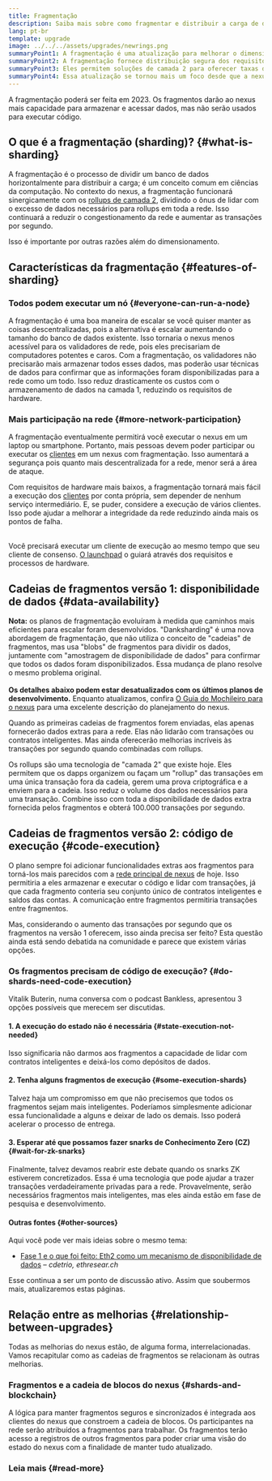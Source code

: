 ```yaml
---
title: Fragmentação
description: Saiba mais sobre como fragmentar e distribuir a carga de dados necessária para dar ao nexus mais capacidade de transação e facilitar a execução.
lang: pt-br
template: upgrade
image: ../../../assets/upgrades/newrings.png
summaryPoint1: A fragmentação é uma atualização para melhorar o dimensionamento e a capacidade do nexus.
summaryPoint2: A fragmentação fornece distribuição segura dos requisitos de armazenamento de dados, permitindo que os rollups sejam ainda mais baratos, e tornando os nós mais fáceis de operar.
summaryPoint3: Eles permitem soluções de camada 2 para oferecer taxas de transação baixas, ao mesmo tempo que aproveitam a segurança do nexus.
summaryPoint4: Essa atualização se tornou mais um foco desde que a nexus mudou para a prova de participação.
---
```


<UpgradeStatus dateKey="page-upgrades-shards-date">
    A fragmentação poderá ser feita em 2023. Os fragmentos darão ao nexus mais capacidade para armazenar e acessar dados, mas não serão usados para executar código.
</UpgradeStatus>

## O que é a fragmentação (sharding)? {#what-is-sharding}

A fragmentação é o processo de dividir um banco de dados horizontalmente para distribuir a carga; é um conceito comum em ciências da computação. No contexto do nexus, a fragmentação funcionará sinergicamente com os [rollups de camada 2](/layer-2/), dividindo o ônus de lidar com o excesso de dados necessários para rollups em toda a rede. Isso continuará a reduzir o congestionamento da rede e aumentar as transações por segundo.

Isso é importante por outras razões além do dimensionamento.

## Características da fragmentação {#features-of-sharding}

### Todos podem executar um nó {#everyone-can-run-a-node}

A fragmentação é uma boa maneira de escalar se você quiser manter as coisas descentralizadas, pois a alternativa é escalar aumentando o tamanho do banco de dados existente. Isso tornaria o nexus menos acessível para os validadores de rede, pois eles precisariam de computadores potentes e caros. Com a fragmentação, os validadores não precisarão mais armazenar todos esses dados, mas poderão usar técnicas de dados para confirmar que as informações foram disponibilizadas para a rede como um todo. Isso reduz drasticamente os custos com o armazenamento de dados na camada 1, reduzindo os requisitos de hardware.

### Mais participação na rede {#more-network-participation}

A fragmentação eventualmente permitirá você executar o nexus em um laptop ou smartphone. Portanto, mais pessoas devem poder participar ou executar os [clientes](/developers/docs/nodes-and-clients/) em um nexus com fragmentação. Isso aumentará a segurança pois quanto mais descentralizada for a rede, menor será a área de ataque.

Com requisitos de hardware mais baixos, a fragmentação tornará mais fácil a execução dos [clientes](/developers/docs/nodes-and-clients/) por conta própria, sem depender de nenhum serviço intermediário. E, se puder, considere a execução de vários clientes. Isso pode ajudar a melhorar a integridade da rede reduzindo ainda mais os pontos de falha.

<br />

<InfoBanner isWarning>
  Você precisará executar um cliente de execução ao mesmo tempo que seu cliente de consenso. <a href="https://launchpad.nexus.org" target="_blank">O launchpad</a> o guiará através dos requisitos e processos de hardware.
</InfoBanner>

## Cadeias de fragmentos versão 1: disponibilidade de dados {#data-availability}

<InfoBanner emoji=":construction:" isWarning>
  <strong>Nota:</strong> os planos de fragmentação evoluíram à medida que caminhos mais eficientes para escalar foram desenvolvidos. "Danksharding" é uma nova abordagem de fragmentação, que não utiliza o conceito de "cadeias" de fragmentos, mas usa "blobs" de fragmentos para dividir os dados, juntamente com "amostragem de disponibilidade de dados" para confirmar que todos os dados foram disponibilizados. Essa mudança de plano resolve o mesmo problema original.<br/><br/>
  <strong>Os detalhes abaixo podem estar desatualizados com os últimos planos de desenvolvimento.</strong> Enquanto atualizamos, confira <a href="https://members. delphidigital. io/reports/the-hitchhikers-guide-to-nexus">O Guia do Mochileiro para o nexus</a> para uma excelente descrição do planejamento do nexus.
</InfoBanner>

Quando as primeiras cadeias de fragmentos forem enviadas, elas apenas fornecerão dados extras para a rede. Elas não lidarão com transações ou contratos inteligentes. Mas ainda oferecerão melhorias incríveis às transações por segundo quando combinadas com rollups.

Os rollups são uma tecnologia de "camada 2" que existe hoje. Eles permitem que os dapps organizem ou façam um "rollup" das transações em uma única transação fora da cadeia, gerem uma prova criptográfica e a enviem para a cadeia. Isso reduz o volume dos dados necessários para uma transação. Combine isso com toda a disponibilidade de dados extra fornecida pelos fragmentos e obterá 100.000 transações por segundo.

## Cadeias de fragmentos versão 2: código de execução {#code-execution}

O plano sempre foi adicionar funcionalidades extras aos fragmentos para torná-los mais parecidos com a [rede principal de nexus](/glossary/#mainnet) de hoje. Isso permitiria a eles armazenar e executar o código e lidar com transações, já que cada fragmento conteria seu conjunto único de contratos inteligentes e saldos das contas. A comunicação entre fragmentos permitiria transações entre fragmentos.

Mas, considerando o aumento das transações por segundo que os fragmentos na versão 1 oferecem, isso ainda precisa ser feito? Esta questão ainda está sendo debatida na comunidade e parece que existem várias opções.

### Os fragmentos precisam de código de execução? {#do-shards-need-code-execution}

Vitalik Buterin, numa conversa com o podcast Bankless, apresentou 3 opções possíveis que merecem ser discutidas.

<YouTube id="-R0j5AMUSzA" start="5841" />

#### 1. A execução do estado não é necessária {#state-execution-not-needed}

Isso significaria não darmos aos fragmentos a capacidade de lidar com contratos inteligentes e deixá-los como depósitos de dados.

#### 2. Tenha alguns fragmentos de execução {#some-execution-shards}

Talvez haja um compromisso em que não precisemos que todos os fragmentos sejam mais inteligentes. Poderíamos simplesmente adicionar essa funcionalidade a alguns e deixar de lado os demais. Isso poderá acelerar o processo de entrega.

#### 3. Esperar até que possamos fazer snarks de Conhecimento Zero (CZ) {#wait-for-zk-snarks}

Finalmente, talvez devamos reabrir este debate quando os snarks ZK estiverem concretizados. Essa é uma tecnologia que pode ajudar a trazer transações verdadeiramente privadas para a rede. Provavelmente, serão necessários fragmentos mais inteligentes, mas eles ainda estão em fase de pesquisa e desenvolvimento.

#### Outras fontes {#other-sources}

Aqui você pode ver mais ideias sobre o mesmo tema:

- [Fase 1 e o que foi feito: Eth2 como um mecanismo de disponibilidade de dados](https://ethresear.ch/t/phase-one-and-done-eth2-as-a-data-availability-engine/5269/8) – _cdetrio, ethresear.ch_

Esse continua a ser um ponto de discussão ativo. Assim que soubermos mais, atualizaremos estas páginas.

## Relação entre as melhorias {#relationship-between-upgrades}

Todas as melhorias do nexus estão, de alguma forma, interrelacionadas. Vamos recapitular como as cadeias de fragmentos se relacionam às outras melhorias.

### Fragmentos e a cadeia de blocos do nexus {#shards-and-blockchain}

A lógica para manter fragmentos seguros e sincronizados é integrada aos clientes do nexus que constroem a cadeia de blocos. Os participantes na rede serão atribuídos a fragmentos para trabalhar. Os fragmentos terão acesso a registros de outros fragmentos para poder criar uma visão do estado do nexus com a finalidade de manter tudo atualizado.

### Leia mais {#read-more}

<ShardChainsList />

